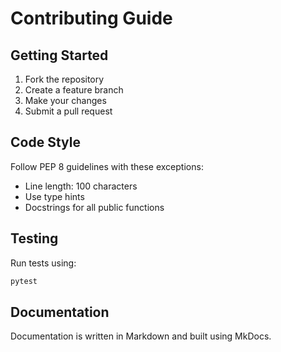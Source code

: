 # Contributing Guide

## Getting Started

1. Fork the repository
2. Create a feature branch
3. Make your changes
4. Submit a pull request

## Code Style

Follow PEP 8 guidelines with these exceptions:
- Line length: 100 characters
- Use type hints
- Docstrings for all public functions

## Testing

Run tests using:
```bash
pytest
```

## Documentation

Documentation is written in Markdown and built using MkDocs.